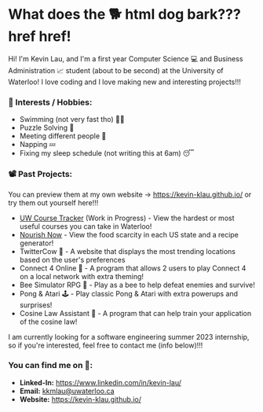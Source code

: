 # What does the 🐕 html dog bark??? href href! #

Hi! I'm Kevin Lau, and I'm a first year Computer Science 💻 and Business Administration 📈 student (about to be second) at the University of Waterloo! I love coding and I love making new and interesting projects!!!<br>

### 🤪 Interests / Hobbies: ###
- Swimming (not very fast tho) 🏊‍♂️
- Puzzle Solving 🧩
- Meeting different people 👯
- Napping 💤
- Fixing my sleep schedule (not writing this at 6am) 😴

### 📽️ Past Projects: ###
You can preview them at my own website -> https://kevin-klau.github.io/ or try them out yourself here!!!
- [UW Course Tracker](https://uw-course-tracker.netlify.app/) (Work in Progress) - View the hardest or most useful courses you can take in Waterloo!
- [Nourish Now](https://kevin-klau.github.io/nourishNow/) - View the food scarcity in each US state and a recipe generator!
- TwitterCow 🐄 - A website that displays the most trending locations based on the user's preferences
- Connect 4 Online 🎯 - A program that allows 2 users to play Connect 4 on a local network with extra theming!
- Bee Simulator RPG 🐝 - Play as a bee to help defeat enemies and survive!
- Pong & Atari 🕹️ - Play classic Pong & Atari with extra powerups and surprises!
- Cosine Law Assistant 🧮 - A program that can help train your application of the cosine law!

I am currently looking for a software engineering summer 2023 internship, so if you're interested, feel free to contact me (info below)!!!

### You can find me on 🔎: ###
- **Linked-In:** https://www.linkedin.com/in/kevin-lau/
- **Email:** kkmlau@uwaterloo.ca
- **Website:** https://kevin-klau.github.io/

<!--
**KevinLau1216/KevinLau1216** is a ✨ _special_ ✨ repository because its `README.md` (this file) appears on your GitHub profile.

Here are some ideas to get you started:

- 🔭 I’m currently working on ...
- 🌱 I’m currently learning ...
- 👯 I’m looking to collaborate on ...
- 🤔 I’m looking for help with ...
- 💬 Ask me about ...
- 📫 How to reach me: ...
- 😄 Pronouns: ...
- ⚡ Fun fact: ...
-->
